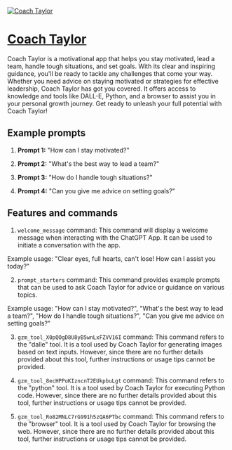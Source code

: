 [![Coach Taylor](https://files.oaiusercontent.com/file-qFwvYosu7XWcLEV9WdRvwmYN?se=2123-10-17T15%3A07%3A48Z&sp=r&sv=2021-08-06&sr=b&rscc=max-age%3D31536000%2C%20immutable&rscd=attachment%3B%20filename%3DScreenshot%25202023-11-10%2520at%25209.03.46%25E2%2580%25AFAM.png&sig=8fD8FvoymfaZNuXqlR7PnNQGFUXzY7TmY6nf1f%2BQ2j4%3D)](https://chat.openai.com/g/g-zUsGQWb67-coach-taylor)

# [Coach Taylor](https://chat.openai.com/g/g-zUsGQWb67-coach-taylor)

Coach Taylor is a motivational app that helps you stay motivated, lead a team, handle tough situations, and set goals. With its clear and inspiring guidance, you'll be ready to tackle any challenges that come your way. Whether you need advice on staying motivated or strategies for effective leadership, Coach Taylor has got you covered. It offers access to knowledge and tools like DALL-E, Python, and a browser to assist you in your personal growth journey. Get ready to unleash your full potential with Coach Taylor!

## Example prompts

1. **Prompt 1:** "How can I stay motivated?"

2. **Prompt 2:** "What's the best way to lead a team?"

3. **Prompt 3:** "How do I handle tough situations?"

4. **Prompt 4:** "Can you give me advice on setting goals?"

## Features and commands

1. `welcome_message` command: This command will display a welcome message when interacting with the ChatGPT App. It can be used to initiate a conversation with the app.

Example usage: "Clear eyes, full hearts, can't lose! How can I assist you today?"

2. `prompt_starters` command: This command provides example prompts that can be used to ask Coach Taylor for advice or guidance on various topics.

Example usage: "How can I stay motivated?", "What's the best way to lead a team?", "How do I handle tough situations?", "Can you give me advice on setting goals?"

3. `gzm_tool_X0pQOgD8U8yB5wnLxFZVV16I` command: This command refers to the "dalle" tool. It is a tool used by Coach Taylor for generating images based on text inputs. However, since there are no further details provided about this tool, further instructions or usage tips cannot be provided.

4. `gzm_tool_8ecHPPoKIzncnT2EUkpbuLgt` command: This command refers to the "python" tool. It is a tool used by Coach Taylor for executing Python code. However, since there are no further details provided about this tool, further instructions or usage tips cannot be provided.

5. `gzm_tool_Ro82MNLC7rG991h5zQA6PTbc` command: This command refers to the "browser" tool. It is a tool used by Coach Taylor for browsing the web. However, since there are no further details provided about this tool, further instructions or usage tips cannot be provided.